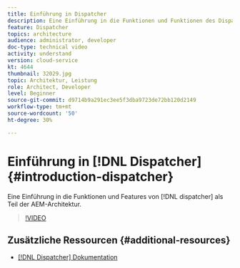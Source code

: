```yaml
---
title: Einführung in Dispatcher
description: Eine Einführung in die Funktionen und Funktionen des Dispatchers als Teil der AEM-Architektur.
feature: Dispatcher
topics: architecture
audience: administrator, developer
doc-type: technical video
activity: understand
version: cloud-service
kt: 4644
thumbnail: 32029.jpg
topic: Architektur, Leistung
role: Architect, Developer
level: Beginner
source-git-commit: d9714b9a291ec3ee5f3dba9723de72bb120d2149
workflow-type: tm+mt
source-wordcount: '50'
ht-degree: 30%

---
```



# Einführung in [!DNL Dispatcher] {#introduction-dispatcher}

Eine Einführung in die Funktionen und Features von [!DNL dispatcher] als Teil der AEM-Architektur.

>[!VIDEO](https://video.tv.adobe.com/v/32029/?quality=12&learn=on)

## Zusätzliche Ressourcen {#additional-resources}

* [[!DNL Dispatcher] Dokumentation](https://docs.adobe.com/content/help/de-DE/experience-manager-dispatcher/using/dispatcher.html)